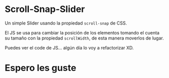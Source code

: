 # Scroll-Snap-Slider

Un simple Slider usando la propiedad `scroll-snap` de CSS.

El JS se usa para cambiar la posición de los elementos tomando el cuenta su tamaño con la propiedad `scrollWidth`, de esta manera moverlos de lugar.

Puedes ver el code de JS... algún día lo voy a refactorizar XD. 

# Espero les guste
